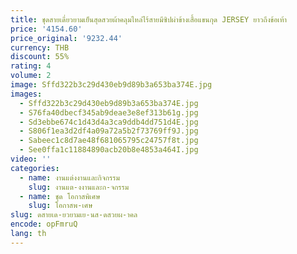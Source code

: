 ```yaml
---
title: ชุดสายเดี่ยวยามเย็นสุดสวยผ้าคลุมไหล่ไร้สายมีซิปผ่าข้างเสื้อแขนกุด JERSEY ยาวถึงข้อเท้า
price: '4154.60'
price_original: '9232.44'
currency: THB
discount: 55%
rating: 4
volume: 2
image: Sffd322b3c29d430eb9d89b3a653ba374E.jpg
images:
  - Sffd322b3c29d430eb9d89b3a653ba374E.jpg
  - S76fa40dbecf345ab9deae3e8ef313b61g.jpg
  - Sd3ebbe674c1d43d4a3ca9ddb4dd751d4E.jpg
  - S806f1ea3d2df4a09a72a5b2f73769ff9J.jpg
  - Sabeec1c8d7ae48f681065795c24757f8t.jpg
  - See0ffa1c11884890acb20b8e4853a464I.jpg
video: ''
categories:
  - name: งานแต่งงานและกิจกรรม
    slug: งานแต-งงานและก-จกรรม
  - name: ชุด โอกาสพิเศษ
    slug: โอกาสพ-เศษ
slug: ดสายเด-ยวยามเย-นส-ดสวยผ-าคล
encode: opFmruQ
lang: th
---
```

  